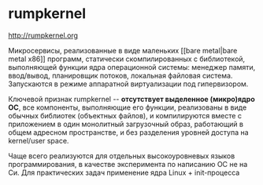# rumpkernel

http://rumpkernel.org

Микросервисы, реализованные в виде маленьких [[bare metal|bare metal x86]] программ, статически скомпилированных с библиотекой, выполняющей функции ядра операционной системы: менеджер памяти, ввод/вывод, планировщик потоков, локальная файловая система. Запускаются в режиме аппаратной виртуализации под гипервизором.

Ключевой признак rumpkernel -- **отсутствует выделенное (микро)ядро ОС**, все компоненты, выполняющие его функции, реализованы в виде обычных библиотек (объектных файлов), и компилируются вместе с приложением в один монолитный загрузочный образ, работающий в общем адресном пространстве, и без разделения уровней доступа на kernel/user space.

Чаще всего реализуются для отдельных высокоуровневых языков программирования, в качестве эксперимента по написанию ОС не на Си. Для практических задач применение ядра Linux + init-процесса
